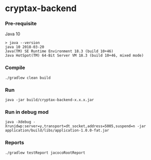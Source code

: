 # cryptax-backend

### Pre-requisite

Java 10

```
> java --version
java 10 2018-03-20
Java(TM) SE Runtime Environment 18.3 (build 10+46)
Java HotSpot(TM) 64-Bit Server VM 18.3 (build 10+46, mixed mode)
```

### Compile

`./gradlew clean build`

### Run

`java -jar build/cryptax-backend-x.x.x.jar`

### Run in debug mod

`java -Xdebug -Xrunjdwp:server=y,transport=dt_socket,address=5005,suspend=n -jar application/build/libs/application-1.0.0-fat.jar`

### Reports

`./gradlew testReport jacocoRootReport`
